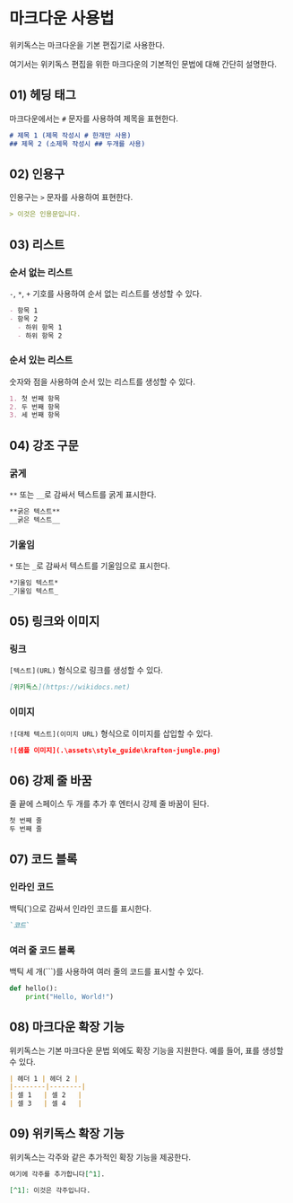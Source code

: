 # 마크다운 사용법

위키독스는 마크다운을 기본 편집기로 사용한다.

여기서는 위키독스 편집을 위한 마크다운의 기본적인 문법에 대해 간단히 설명한다.

## 01) 헤딩 태그

마크다운에서는 `#` 문자를 사용하여 제목을 표현한다.

```markdown
# 제목 1 (제목 작성시 # 한개만 사용)
## 제목 2 (소제목 작성시 ## 두개를 사용)
```

## 02) 인용구

인용구는 `>` 문자를 사용하여 표현한다.

```markdown
> 이것은 인용문입니다.
```

## 03) 리스트

### 순서 없는 리스트

`-`, `*`, `+` 기호를 사용하여 순서 없는 리스트를 생성할 수 있다.

```markdown
- 항목 1
- 항목 2
  - 하위 항목 1
  - 하위 항목 2
```

### 순서 있는 리스트

숫자와 점을 사용하여 순서 있는 리스트를 생성할 수 있다.

```markdown
1. 첫 번째 항목
2. 두 번째 항목
3. 세 번째 항목
```

## 04) 강조 구문

### 굵게

`**` 또는 `__`로 감싸서 텍스트를 굵게 표시한다.

```markdown
**굵은 텍스트**
__굵은 텍스트__
```

### 기울임

`*` 또는 `_`로 감싸서 텍스트를 기울임으로 표시한다.

```markdown
*기울임 텍스트*
_기울임 텍스트_
```

## 05) 링크와 이미지

### 링크

`[텍스트](URL)` 형식으로 링크를 생성할 수 있다.

```markdown
[위키독스](https://wikidocs.net)
```

### 이미지

`![대체 텍스트](이미지 URL)` 형식으로 이미지를 삽입할 수 있다.

```markdown
![샘플 이미지](.\assets\style_guide\krafton-jungle.png)
```

## 06) 강제 줄 바꿈

줄 끝에 스페이스 두 개를 추가 후 엔터시 강제 줄 바꿈이 된다.

```markdown
첫 번째 줄  
두 번째 줄
```

## 07) 코드 블록

### 인라인 코드

백틱(`)으로 감싸서 인라인 코드를 표시한다.

```markdown
`코드`
```

### 여러 줄 코드 블록

백틱 세 개(```)를 사용하여 여러 줄의 코드를 표시할 수 있다.

```python
def hello():
    print("Hello, World!")
```

## 08) 마크다운 확장 기능

위키독스는 기본 마크다운 문법 외에도 확장 기능을 지원한다. 예를 들어, 표를 생성할 수 있다.

```markdown
| 헤더 1 | 헤더 2 |
|--------|--------|
| 셀 1   | 셀 2   |
| 셀 3   | 셀 4   |
```

## 09) 위키독스 확장 기능

위키독스는 각주와 같은 추가적인 확장 기능을 제공한다.

```markdown
여기에 각주를 추가합니다[^1].

[^1]: 이것은 각주입니다.
```